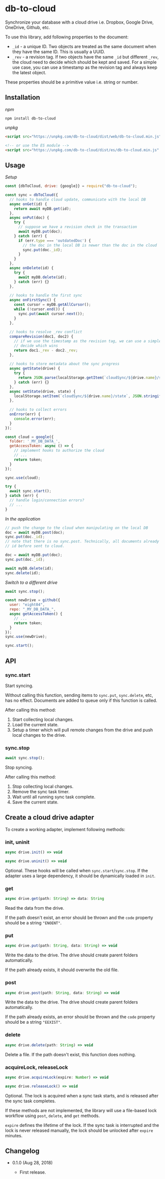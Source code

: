db-to-cloud
===========

Synchronize your database with a cloud drive i.e. Dropbox, Google Drive, OneDrive, Github, etc.

To use this library, add following properties to the document:

* `_id` - a unique ID. Two objects are treated as the same document when they have the same ID. This is usually a UUID.
* `_rev` - a revision tag. If two objects have the same `_id` but different `_rev`, the cloud need to decide which should be kept and saved. For a simple use case, you can use a timestamp as the revision tag and always keep the latest object.

These properties should be a primitive value i.e. string or number.

Installation
------------

*npm*

```
npm install db-to-cloud
```

*unpkg*

```html
<script src="https://unpkg.com/db-to-cloud/dist/web/db-to-cloud.min.js"></script>

<!-- or use the ES module -->
<script src="https://unpkg.com/db-to-cloud/dist/es/db-to-cloud.min.js" type="module"></script>
```

Usage
-----

*Setup*

```js
const {dbToCloud, drive: {google}} = require("db-to-cloud");

const sync = dbToCloud({
  // hooks to handle cloud update, communicate with the local DB
  async onGet(id) {
    return await myDB.get(id);
  },
  async onPut(doc) {
    try {
      // suppose we have a revision check in the transaction
      await myDB.put(doc);
    } catch (err) {
      if (err.type === 'outdatedDoc') {
        // the doc in the local DB is newer than the doc in the cloud
        sync.put(doc._id);
      }
    }
  },
  async onDelete(id) {
    try {
      await myDB.delete(id);
    } catch (err) {}
  },
  
  // hooks to handle the first sync
  async onFirstSync() {
    const cursor = myDB.getAllCursor();
    while (!cursor.end()) {
      sync.put(await cursor.next());
    }
  },
  
  // hooks to resolve _rev conflict
  compareRevision(doc1, doc2) {
    // if we use the timestamp as the revision tag, we can use a simple way to
    // decide which wins
    return doc1._rev - doc2._rev;
  },
  
  // hooks to store metadata about the sync progress
  async getState(drive) {
    try {
      return JSON.parse(localStorage.getItem(`cloudSync/${drive.name}/state`));
    } catch (err) {}
  },
  async setState(drive, state) {
    localStorage.setItem(`cloudSync/${drive.name}/state`, JSON.stringify(state));
  },
  
  // hooks to collect errors
  onError(err) {
    console.error(err);
  }
});

const cloud = google({
  folder: '_MY_DB_DATA_',
  getAccessToken: async () => {
    // implement hooks to authorize the cloud
    // ...
    return token;
  }
});

sync.use(cloud);

try {
  await sync.start();
} catch (err) {
  // handle login/connection errors?
  // ...
}
```

*In the application*

```js
// push the change to the cloud when manipulating on the local DB
doc = await myDB.post(doc);
sync.put(doc._id);
// note that there is no sync.post. Technically, all documents already have an
// id before sent to cloud.

doc = await myDB.put(doc);
sync.put(doc._id);

await myDB.delete(id);
sync.delete(id);
```

*Switch to a different drive*

```js
await sync.stop();

const newDrive = github({
  user: "eight04",
  repo: "_MY_DB_DATA_",
  async getAccessToken() {
    // ...
    return token;
  }
});
sync.use(newDrive);

sync.start();
```

API
----

### sync.start

Start syncing.

Without calling this function, sending items to `sync.put`, `sync.delete`, etc, has no effect. Documents are added to queue only if this function is called.

After calling this method:

1. Start collecting local changes.
2. Load the current state.
3. Setup a timer which will pull remote changes from the drive and push local changes to the drive.

### sync.stop

```js
await sync.stop();
```

Stop syncing.

After calling this method:

1. Stop collecting local changes.
2. Remove the sync task timer.
3. Wait until all running sync task complete.
4. Save the current state.

Create a cloud drive adapter
----------------------------

To create a working adapter, implement following methods:

### init, uninit

```js
async drive.init() => void

async drive.uninit() => void
```

Optional. These hooks will be called when `sync.start`/`sync.stop`. If the adapter uses a large dependency, it should be dynamically loaded in `init`.

### get

```js
async drive.get(path: String) => data: String
```

Read the data from the drive.

If the path doesn't exist, an error should be thrown and the `code` property should be a string `"ENOENT"`.

### put

```js
async drive.put(path: String, data: String) => void
```

Write the data to the drive. The drive should create parent folders automatically.

If the path already exists, it should overwrite the old file.

### post

```js
async drive.post(path: String, data: String) => void
```

Write the data to the drive. The drive should create parent folders automatically.

If the path already exists, an error should be thrown and the `code` property should be a string `"EEXIST"`.

### delete

```js
async drive.delete(path: String) => void
```

Delete a file. If the path doesn't exist, this function does nothing.

### acquireLock, releaseLock

```js
async drive.acquireLock(expire: Number) => void

async drive.releaseLock() => void
```

Optional. The lock is acquired when a sync task starts, and is released after the sync task completes.

If these methods are not implemented, the library will use a file-based lock workflow using `post`, `delete`, and `get` methods.

`expire` defines the lifetime of the lock. If the sync task is interrupted and the lock is never released manually, the lock should be unlocked after `expire` minutes.

Changelog
---------

* 0.1.0 (Aug 28, 2018)

  - First release.
